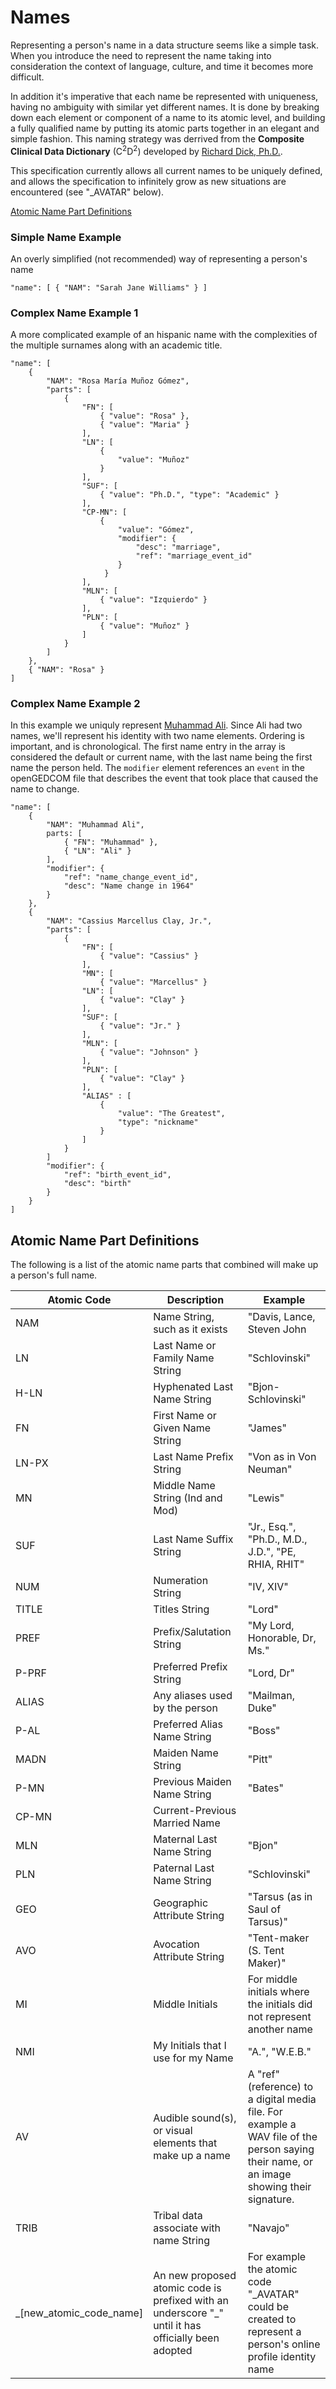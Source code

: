 # Names
Representing a person's name in a data structure seems like a simple task. When you introduce the need to represent the name taking into consideration the context of language, culture, and time it becomes more difficult.

In addition it's imperative that each name be represented with uniqueness, having no ambiguity with similar yet different names. It is done by breaking down each element or component of a name to its atomic level, and building a fully qualified name by putting its atomic parts together in an elegant and simple fashion. This naming strategy was derrived from the **Composite Clinical Data Dictionary** (C<sup>2</sup>D<sup>2</sup>) developed by [Richard Dick, Ph.D.](http://www.cavanaughconsulting.org/richard-dick-ph-d/).

This specification currently allows all current names to be uniquely defined, and allows the specification to infinitely grow as new situations are encountered (see "\_AVATAR" below).

[Atomic Name Part Definitions](#Atomic-Name-Part-Definitions)

### Simple Name Example
An overly simplified (not recommended) way of representing a person's name

`"name": [ { "NAM": "Sarah Jane Williams" } ]`

### Complex Name Example 1
A more complicated example of an hispanic name with the complexities of the multiple surnames along with an academic title.

```
"name": [
	{
		"NAM": "Rosa María Muñoz Gómez",
		"parts": [
			{
				"FN": [
					{ "value": "Rosa" },
					{ "value": "Maria" }
				],
				"LN": [
					{
						"value": "Muñoz"
					}
				],
				"SUF": [
					{ "value": "Ph.D.", "type": "Academic" }
				],
				"CP-MN": [
					{
						"value": "Gómez",
						"modifier": {
							"desc": "marriage",
							"ref": "marriage_event_id"
						}
					 }
				],
				"MLN": [
					{ "value": "Izquierdo" }
				],
				"PLN": [
					{ "value": "Muñoz" }
				]
			}
		]
	},
	{ "NAM": "Rosa" }
]
```

### Complex Name Example 2
In this example we uniquly represent [Muhammad Ali](https://en.wikipedia.org/wiki/Muhammad_Ali). Since Ali had two names, we'll represent his identity with two name elements. Ordering is important, and is chronological. The first name entry in the array is considered the default or current name, with the last name being the first name the person held. The `modifier` element references an `event` in the openGEDCOM file that describes the event that took place that caused the name to change.
```
"name": [
	{
		"NAM": "Muhammad Ali",
		parts: [
			{ "FN": "Muhammad" },
			{ "LN": "Ali" }
		],
		"modifier": {
			"ref": "name_change_event_id",
			"desc": "Name change in 1964"
		}
	},
	{
		"NAM": "Cassius Marcellus Clay, Jr.",
		"parts": [
			{
				"FN": [
					{ "value": "Cassius" }
				],
				"MN": [
					{ "value": "Marcellus" }
				"LN": [
					{ "value": "Clay" }
				],
				"SUF": [
					{ "value": "Jr." }
				],
				"MLN": [
					{ "value": "Johnson" }
				],
				"PLN": [
					{ "value": "Clay" }
				],
				"ALIAS" : [
					{
						"value": "The Greatest",
						"type": "nickname"
					}
				]
			}
		]
		"modifier": {
			"ref": "birth_event_id",
			"desc": "birth"
		}
	}
]
```


## Atomic Name Part Definitions
The following is a list of the atomic name parts that combined will make up a person's full name.

Atomic Code | Description | Example
--- | --- | ---
NAM | Name String, such as it exists | "Davis, Lance, Steven John
LN | Last Name or Family Name String | "Schlovinski"
H-LN | Hyphenated Last Name String | "Bjon-Schlovinski"
FN | First Name or Given Name String | "James"
LN-PX | Last Name Prefix String | "Von as in Von Neuman"
MN | Middle Name String (Ind and Mod) | "Lewis"
SUF | Last Name Suffix String | "Jr., Esq.", "Ph.D., M.D., J.D.", "PE, RHIA, RHIT"
NUM | Numeration String | "IV, XIV"
TITLE | Titles String | "Lord"
PREF | Prefix/Salutation String | "My Lord, Honorable, Dr, Ms."
P-PRF | Preferred Prefix String | "Lord, Dr"
ALIAS | Any aliases used by the person | "Mailman, Duke"
P-AL | Preferred Alias Name String | "Boss"
MADN | Maiden Name String | "Pitt"
P-MN | Previous Maiden Name String | "Bates"
CP-MN | Current-Previous Married Name
MLN | Maternal Last Name String | "Bjon"
PLN | Paternal Last Name String | "Schlovinski"
GEO | Geographic Attribute String | "Tarsus (as in Saul of Tarsus)"
AVO | Avocation Attribute String | "Tent-maker (S. Tent Maker)"
MI | Middle Initials | For middle initials where the initials did not represent another name
NMI | My Initials that I use for my Name | "A.", "W.E.B."
AV | Audible sound(s), or visual elements that make up a name | A "ref" (reference) to a digital media file. For example a WAV file of the person saying their name, or an image showing their signature.
TRIB | Tribal data associate with name String | "Navajo"
\_[new_atomic_code_name] | An new proposed atomic code is prefixed with an underscore "\_" until it has officially been adopted | For example the atomic code "_AVATAR" could be created to represent a person's online profile identity name